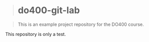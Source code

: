 
> # do400-git-lab

>

> This is an example project repository for the DO400 course.

This repository is only a test.

